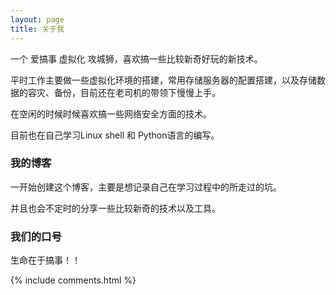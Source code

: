```yaml
---
layout: page
title: 关于我 
---
```


一个 爱搞事 虚拟化 攻城狮，喜欢搞一些比较新奇好玩的新技术。

<p>

平时工作主要做一些虚拟化环境的搭建，常用存储服务器的配置搭建，以及存储数据的容灾、备份，目前还在老司机的带领下慢慢上手。

<p>

在空闲的时候时候喜欢搞一些网络安全方面的技术。

<p>

目前也在自己学习Linux shell 和 Python语言的编写。

<p>
<h3> 我的博客 </h3>  
<p>

一开始创建这个博客，主要是想记录自己在学习过程中的所走过的坑。

<p>

并且也会不定时的分享一些比较新奇的技术以及工具。

<p>
<h3>我们的口号 </h3>
<p>

生命在于搞事！！


{% include comments.html %}



